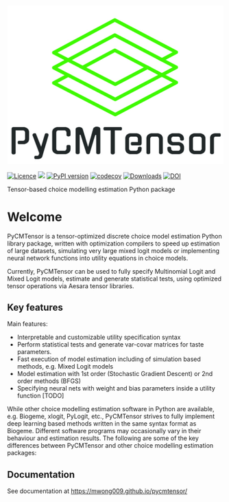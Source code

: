 ![PyCMTensor](docs/assets/img/logo.jpg)

[![Licence](https://img.shields.io/badge/Licence-MIT-blue)](about/licence.md)
![](https://img.shields.io/pypi/pyversions/pycmtensor) 
[![PyPI version](https://badge.fury.io/py/pycmtensor.svg)](https://badge.fury.io/py/pycmtensor) 
[![codecov](https://codecov.io/gh/mwong009/pycmtensor/branch/master/graph/badge.svg?token=LFwgggDyjS)](https://codecov.io/gh/mwong009/pycmtensor) 
[![Downloads](https://static.pepy.tech/personalized-badge/pycmtensor?period=month&units=international_system&left_color=grey&right_color=orange&left_text=downloads/month)](https://pepy.tech/project/pycmtensor) 
[![DOI](https://zenodo.org/badge/460802394.svg)](https://zenodo.org/badge/latestdoi/460802394)

Tensor-based choice modelling estimation Python package

# Welcome

PyCMTensor is a tensor-optimized discrete choice model estimation Python library 
package, written with optimization compilers to speed up estimation of large datasets, 
simulating very large mixed logit models or implementing neural network functions into 
utility equations in choice models.

Currently, PyCMTensor can be used to fully specify Multinomial Logit and Mixed Logit models, estimate and generate statistical tests, using optimized tensor operations via Aesara tensor libraries.

## Key features

Main features:

- Interpretable and customizable utility specification syntax
- Perform statistical tests and  generate var-covar matrices for taste parameters.
- Fast execution of model estimation including of simulation based methods, e.g. Mixed Logit models
- Model estimation with 1st order (Stochastic Gradient Descent) or 2nd order methods (BFGS)
- Specifying neural nets with weight and bias parameters inside a utility function [TODO]

While other choice modelling estimation software in Python are available, e.g. Biogeme, xlogit, PyLogit, etc., PyCMTensor strives to fully implement deep learning based methods written in the same syntax format as Biogeme. Different software programs may occasionally vary in their behaviour and estimation results. The following are some of the key differences between PyCMTensor and other choice modelling estimation packages:

## Documentation

See documentation at https://mwong009.github.io/pycmtensor/